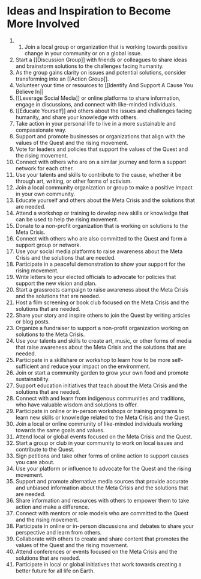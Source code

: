 # Ideas and Inspiration to Become More Involved

1. 1. Join a local group or organization that is working towards positive change in your community or on a global issue. 
2. Start a [[Discussion Group]] with friends or colleagues to share ideas and brainstorm solutions to the challenges facing humanity. 
3. As the group gains clarity on issues and potential solutions, consider transforming into an [[Action Group]]. 
4. Volunteer your time or resources to [[Identify And Support A Cause You Believe In]]   
5. [[Leverage Social Media]] or online platforms to share information, engage in discussions, and connect with like-minded individuals. 
6. [[Educate Yourself]] and others about the issues and challenges facing humanity, and share your knowledge with others. 
7. Take action in your personal life to live in a more sustainable and compassionate way. 
8. Support and promote businesses or organizations that align with the values of the Quest and the rising movement. 
9. Vote for leaders and policies that support the values of the Quest and the rising movement. 
10. Connect with others who are on a similar journey and form a support network for each other. 
11. Use your talents and skills to contribute to the cause, whether it be through art, writing, or other forms of activism. 
12. Join a local community organization or group to make a positive impact in your own community. 
13. Educate yourself and others about the Meta Crisis and the solutions that are needed. 
14. Attend a workshop or training to develop new skills or knowledge that can be used to help the rising movement. 
15. Donate to a non-profit organization that is working on solutions to the Meta Crisis. 
16. Connect with others who are also committed to the Quest and form a support group or network. 
17. Use your social media platforms to raise awareness about the Meta Crisis and the solutions that are needed. 
18. Participate in a peaceful demonstration to show your support for the rising movement. 
19. Write letters to your elected officials to advocate for policies that support the new vision and plan. 
20. Start a grassroots campaign to raise awareness about the Meta Crisis and the solutions that are needed. 
21. Host a film screening or book club focused on the Meta Crisis and the solutions that are needed. 
22. Share your story and inspire others to join the Quest by writing articles or blog posts. 
23. Organize a fundraiser to support a non-profit organization working on solutions to the Meta Crisis. 
24. Use your talents and skills to create art, music, or other forms of media that raise awareness about the Meta Crisis and the solutions that are needed. 
25. Participate in a skillshare or workshop to learn how to be more self-sufficient and reduce your impact on the environment. 
26. Join or start a community garden to grow your own food and promote sustainability. 
27. Support education initiatives that teach about the Meta Crisis and the solutions that are needed. 
28. Connect with and learn from indigenous communities and traditions, who have valuable wisdom and solutions to offer. 
29. Participate in online or in-person workshops or training programs to learn new skills or knowledge related to the Meta Crisis and the Quest. 
30. Join a local or online community of like-minded individuals working towards the same goals and values. 
31. Attend local or global events focused on the Meta Crisis and the Quest. 
32. Start a group or club in your community to work on local issues and contribute to the Quest. 
33. Sign petitions and take other forms of online action to support causes you care about. 
34. Use your platform or influence to advocate for the Quest and the rising movement. 
35. Support and promote alternative media sources that provide accurate and unbiased information about the Meta Crisis and the solutions that are needed. 
36. Share information and resources with others to empower them to take action and make a difference.
37.  Connect with mentors or role models who are committed to the Quest and the rising movement.
38.  Participate in online or in-person discussions and debates to share your perspective and learn from others.
39.  Collaborate with others to create and share content that promotes the values of the Quest and the rising movement.
40.  Attend conferences or events focused on the Meta Crisis and the solutions that are needed.
41.  Participate in local or global initiatives that work towards creating a better future for all life on Earth.

